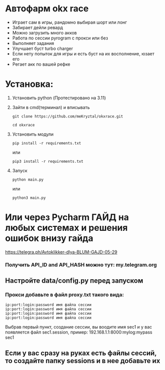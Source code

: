 # Автофарм okx race





-  Играет сам в игры, рандомно выбирая шорт или лонг
-  Забирает дейли ревард
-  Можно загрузить много акков
-  Работа по сессии pyrogram с прокси или без
-  Выполняет задания
-  Улучшает буст turbo charger
-  Если нету попыток для игры и есть буст на их восполнение, юзает его
-  Регает акк по вашей рефке


# Установка:
1. Установить python (Протестировано на 3.11)

2. Зайти в cmd(терминал) и вписывать
   ```
   git clone https://github.com/meKryztal/okxrace.git
   ```
   
   ```
   cd okxrace
   ```
3. Установить модули
   
   ```
   pip install -r requirements.txt
   ```
 
   или
   
   ```
   pip3 install -r requirements.txt
   ```



4. Запуск
   ```
   python main.py
   ```

   или

   ```
   python3 main.py
   ```
   
# Или через Pycharm ГАЙД на любых системах и решения ошибок внизу гайда
https://telegra.ph/Avtoklikker-dlya-BLUM-GAJD-05-29
   

### Получить API_ID and API_HASH можно тут: my.telegram.org

## Настройте data/config.py перед запуском

### Прокси добавьте в файл proxy.txt такого вида:

```
ip:port:login:password имя файла сессии
ip:port:login:password имя файла сессии
ip:port:login:password имя файла сессии
ip:port:login:password имя файла сессии
```

Выбрав первый пункт, создание сессии, вы воодите имя sec1 и у вас появляется файл sec1.session, пример:
192.168.1.1:8000:mylog:mypass sec1

## Если у вас сразу на руках есть файлы сессий, то создайте папку sessions и в нее добавьте их
